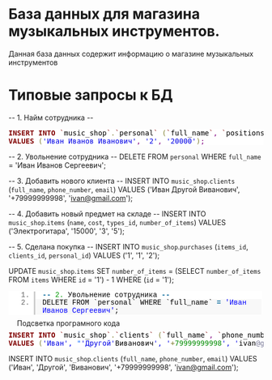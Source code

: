 # База данных для магазина музыкальных инструментов.
Данная база данных содержит информацию о магазине музыкальных инструментов
# Типовые запросы к БД
-- 1. Найм сотрудника --

<pre style="color:#000000;background:#ffffff;"><span style="color:#800000; font-weight:bold; ">INSERT</span> <span style="color:#800000; font-weight:bold; ">INTO</span> <span style="color:#800000; ">`</span><span style="color:#000000; background:#ffffff; ">music_shop</span><span style="color:#800000; ">`</span><span style="color:#808030; ">.</span><span style="color:#800000; ">`</span><span style="color:#000000; background:#ffffff; ">personal</span><span style="color:#800000; ">`</span> <span style="color:#808030; ">(</span><span style="color:#800000; ">`</span><span style="color:#000000; background:#ffffff; ">full_name</span><span style="color:#800000; ">`</span><span style="color:#800080; ">,</span> <span style="color:#800000; ">`</span><span style="color:#000000; background:#ffffff; ">positions_id</span><span style="color:#800000; ">`</span><span style="color:#800080; ">,</span> <span style="color:#800000; ">`</span><span style="color:#000000; background:#ffffff; ">salary</span><span style="color:#800000; ">`</span><span style="color:#808030; ">)</span>
<span style="color:#800000; font-weight:bold; ">VALUES</span> <span style="color:#808030; ">(</span><span style="color:#0000e6; ">'Иван Иванов Иванович'</span><span style="color:#800080; ">,</span> <span style="color:#0000e6; ">'2'</span><span style="color:#800080; ">,</span> <span style="color:#0000e6; ">'20000'</span><span style="color:#808030; ">)</span><span style="color:#800080; ">;</span>
</pre>


-- 2. Увольнение сотрудника --
DELETE FROM `personal` WHERE `full_name` = 'Иван Иванов Сергеевич';

-- 3. Добавить нового клиента --
INSERT INTO `music_shop`.`clients` (`full_name`, `phone_number`, `email`)
VALUES ('Иван Другой Виванович', '+79999999998', 'ivan@gmail.com');

-- 4. Добавить новый предмет на складе --
INSERT INTO `music_shop`.`items` (`name`, `cost`, `types_id`, `number_of_items`)
VALUES ('Электрогитара', '15000', '3', '5');

-- 5. Сделана покупка --
INSERT INTO `music_shop`.`purchases` (`items_id`, `clients_id`, `personal_id`)
VALUES ('1', '1', '2');

UPDATE `music_shop`.`items`
SET `number_of_items` = (SELECT `number_of_items` FROM `items` WHERE `id` = '1') - 1
WHERE (`id` = '1');

<style type="text/css" scoped="scoped">.slgh,.slgh code,.slgh ul, .slgh ol{margin:0;padding:0;border:0;outline:0;background:none;text-align:left;float:none;vertical-align:baseline;position:static;left:auto;top:auto;right:auto;bottom:auto;height:auto;width:auto;line-height:1.1em;font-family:'Courier New', Courier, monospace;font-weight:normal;font-style:normal;font-size:1em;min-height:inherit;min-height:auto;}.slgh{background:#fff;width:99%;margin:1em 0;padding:1px;position:relative;overflow:auto;overflow-y:hidden;}.slgh ul{list-style:none;margin-left:.5em}.slgh ol{margin-left:3.5em}.slgh .bold {font-weight:bold;}.slgh .italic {font-style:italic;}.slgh .no-wrap li{white-space:pre;}.slgh li{padding-left:.5em;}.slgh li{border-left:3px solid #ccc;color:#666;}.slgh li.alt1{background:#fff;padding-left: 1em;}.slgh li.alt2{background:#F8F8F8;padding-left: 1em;}.slgh .plain, .slgh .plain a{color:#000;}.slgh .comments, .slgh .comments a{color:#008200;}.slgh .string, .slgh .string a{color:blue;}.slgh .keyword{color:#069;font-weight:bold;}.slgh .preprocessor {color:gray;}.slgh .variable{color:#a70;}.slgh .value{color:#090;}.slgh .functions{color:#ff1493;}.slgh .constants{color:#0066CC;}.slgh .script{background:yellow;}.slgh .color1,.slgh .color1 a{color:#808080;}.slgh .color2,.slgh .color2 a{color:#ff1493;}.slgh .color3,.slgh .color3 a{color:red;}.slghcr{margin:-.5em 1.2em}.slghcr a{color:#aaa;background:#fff;text-decoration:none;border-bottom:1px dotted #aaa;font-size:.6em;font-family:arial}</style><div id="hler_967180" class="slgh"><ol class="lines no-wrap"><li class="alt1"><code class="keyword">-</code><code class="keyword">-</code> <code class="value">2.</code> <code class="plain">Увольнение сотрудника </code><code class="keyword">-</code><code class="keyword">-</code></li><li class="alt2"><code class="plain">DELETE FROM `personal` WHERE `full_name` </code><code class="keyword">=</code> <code class="string">'Иван Иванов Сергеевич'</code><code class="plain">;</code></li></ol></div><div class="slghcr">Подсветка програмного кода</div>

<pre style="color:#000000;background:#ffffff;"><span style="color:#800000; font-weight:bold; "><ya-tr-span data-index="4-0" data-translated="true" data-source-lang="en" data-target-lang="ru" data-value="INSERT" data-translation="INSERT" data-type="trSpan">INSERT</ya-tr-span></span> <span style="color:#800000; font-weight:bold; "><ya-tr-span data-index="4-0" data-translated="true" data-source-lang="en" data-target-lang="ru" data-value="INTO" data-translation="INTO" data-type="trSpan">INTO</ya-tr-span></span> <span style="color:#800000; "><ya-tr-span data-index="4-0" data-translated="true" data-source-lang="en" data-target-lang="ru" data-value="`" data-translation="`" data-type="trSpan">`</ya-tr-span></span><span style="color:#000000; background:#ffffff; "><ya-tr-span data-index="4-0" data-translated="true" data-source-lang="en" data-target-lang="ru" data-value="music_shop" data-translation="music_shop" data-type="trSpan">music_shop</ya-tr-span></span><span style="color:#800000; "><ya-tr-span data-index="4-0" data-translated="true" data-source-lang="en" data-target-lang="ru" data-value="`" data-translation="`" data-type="trSpan">`</ya-tr-span></span><span style="color:#808030; "><ya-tr-span data-index="4-0" data-translated="true" data-source-lang="en" data-target-lang="ru" data-value="." data-translation="." data-type="trSpan">.</ya-tr-span></span><span style="color:#800000; "><ya-tr-span data-index="4-0" data-translated="true" data-source-lang="en" data-target-lang="ru" data-value="`" data-translation="`" data-type="trSpan">`</ya-tr-span></span><span style="color:#000000; background:#ffffff; "><ya-tr-span data-index="4-0" data-translated="true" data-source-lang="en" data-target-lang="ru" data-value="clients" data-translation="clients" data-type="trSpan">clients</ya-tr-span></span><span style="color:#800000; "><ya-tr-span data-index="4-0" data-translated="true" data-source-lang="en" data-target-lang="ru" data-value="`" data-translation="`" data-type="trSpan">`</ya-tr-span></span> <span style="color:#808030; "><ya-tr-span data-index="4-0" data-translated="true" data-source-lang="en" data-target-lang="ru" data-value="(" data-translation="(" data-type="trSpan">(</ya-tr-span></span><span style="color:#800000; "><ya-tr-span data-index="4-0" data-translated="true" data-source-lang="en" data-target-lang="ru" data-value="`" data-translation="`" data-type="trSpan">`</ya-tr-span></span><span style="color:#000000; background:#ffffff; "><ya-tr-span data-index="4-0" data-translated="true" data-source-lang="en" data-target-lang="ru" data-value="full_name" data-translation="full_name" data-type="trSpan">full_name</ya-tr-span></span><span style="color:#800000; "><ya-tr-span data-index="4-0" data-translated="true" data-source-lang="en" data-target-lang="ru" data-value="`" data-translation="`" data-type="trSpan">`</ya-tr-span></span><span style="color:#800080; "><ya-tr-span data-index="4-0" data-translated="true" data-source-lang="en" data-target-lang="ru" data-value="," data-translation="," data-type="trSpan">,</ya-tr-span></span> <span style="color:#800000; "><ya-tr-span data-index="4-0" data-translated="true" data-source-lang="en" data-target-lang="ru" data-value="`" data-translation="`" data-type="trSpan">`</ya-tr-span></span><span style="color:#000000; background:#ffffff; "><ya-tr-span data-index="4-0" data-translated="true" data-source-lang="en" data-target-lang="ru" data-value="phone_number" data-translation="phone_number" data-type="trSpan">phone_number</ya-tr-span></span><span style="color:#800000; "><ya-tr-span data-index="4-0" data-translated="true" data-source-lang="en" data-target-lang="ru" data-value="`" data-translation="`" data-type="trSpan">`</ya-tr-span></span><span style="color:#800080; "><ya-tr-span data-index="4-0" data-translated="true" data-source-lang="en" data-target-lang="ru" data-value="," data-translation="," data-type="trSpan">,</ya-tr-span></span> <span style="color:#800000; "><ya-tr-span data-index="4-0" data-translated="true" data-source-lang="en" data-target-lang="ru" data-value="`" data-translation="`" data-type="trSpan">`</ya-tr-span></span><span style="color:#000000; background:#ffffff; "><ya-tr-span data-index="4-0" data-translated="true" data-source-lang="en" data-target-lang="ru" data-value="email" data-translation="email" data-type="trSpan">email</ya-tr-span></span><span style="color:#800000; "><ya-tr-span data-index="4-0" data-translated="true" data-source-lang="en" data-target-lang="ru" data-value="`" data-translation="`" data-type="trSpan">`</ya-tr-span></span><span style="color:#808030; "><ya-tr-span data-index="4-0" data-translated="true" data-source-lang="en" data-target-lang="ru" data-value=")" data-translation=")" data-type="trSpan">)</ya-tr-span></span>
<span style="color:#800000; font-weight:bold; "><ya-tr-span data-index="4-0" data-translated="true" data-source-lang="en" data-target-lang="ru" data-value="VALUES" data-translation="VALUES" data-type="trSpan">VALUES</ya-tr-span></span> <span style="color:#808030; "><ya-tr-span data-index="4-0" data-translated="true" data-source-lang="en" data-target-lang="ru" data-value="(" data-translation="(" data-type="trSpan">(</ya-tr-span></span><span style="color:#0000e6; "><ya-tr-span data-index="4-0" data-translated="true" data-source-lang="en" data-target-lang="ru" data-value="'Иван', " data-translation="'Иван', " data-type="trSpan">'Иван', </ya-tr-span></span><span style="color:#0f69ff; "><ya-tr-span data-index="4-0" data-translated="true" data-source-lang="en" data-target-lang="ru" data-value="&quot;" data-translation="&quot;" data-type="trSpan">"</ya-tr-span></span><span style="color:#0000e6; "><ya-tr-span data-index="4-0" data-translated="true" data-source-lang="en" data-target-lang="ru" data-value="'Другой'" data-translation="'Другой'" data-type="trSpan">'Другой'</ya-tr-span></span><ya-tr-span data-index="4-0" data-translated="true" data-source-lang="en" data-target-lang="ru" data-value="Виванович" data-translation="Виванович" data-type="trSpan">Виванович</ya-tr-span><span style="color:#0000e6; "><ya-tr-span data-index="4-0" data-translated="true" data-source-lang="en" data-target-lang="ru" data-value="', '" data-translation="', '" data-type="trSpan">', '</ya-tr-span></span><span style="color:#808030; "><ya-tr-span data-index="4-0" data-translated="true" data-source-lang="en" data-target-lang="ru" data-value="+" data-translation="+" data-type="trSpan">+</ya-tr-span></span><span style="color:#008c00; "><ya-tr-span data-index="4-0" data-translated="true" data-source-lang="en" data-target-lang="ru" data-value="79999999998" data-translation="79999999998" data-type="trSpan">79999999998</ya-tr-span></span><span style="color:#0000e6; "><ya-tr-span data-index="4-0" data-translated="true" data-source-lang="en" data-target-lang="ru" data-value="', '" data-translation="', '" data-type="trSpan">', '</ya-tr-span></span><ya-tr-span data-index="4-0" data-translated="true" data-source-lang="en" data-target-lang="ru" data-value="ivan" data-translation="ivan" data-type="trSpan">ivan</ya-tr-span><span style="color:#797997; "><ya-tr-span data-index="4-0" data-translated="true" data-source-lang="en" data-target-lang="ru" data-value="@gmail" data-translation="@gmail" data-type="trSpan">@gmail</ya-tr-span></span><span style="color:#808030; "><ya-tr-span data-index="4-0" data-translated="true" data-source-lang="en" data-target-lang="ru" data-value="." data-translation="." data-type="trSpan">.</ya-tr-span></span><ya-tr-span data-index="4-0" data-translated="true" data-source-lang="en" data-target-lang="ru" data-value="com" data-translation="com" data-type="trSpan">com</ya-tr-span><span style="color:#0000e6; "><ya-tr-span data-index="4-0" data-translated="true" data-source-lang="en" data-target-lang="ru" data-value="');" data-translation="');" data-type="trSpan">');</ya-tr-span></span>
</pre>

INSERT INTO `music_shop`.`clients` (`full_name`, `phone_number`, `email`)
VALUES ('Иван', 'Другой', 'Виванович', '+79999999998', 'ivan@gmail.com');
